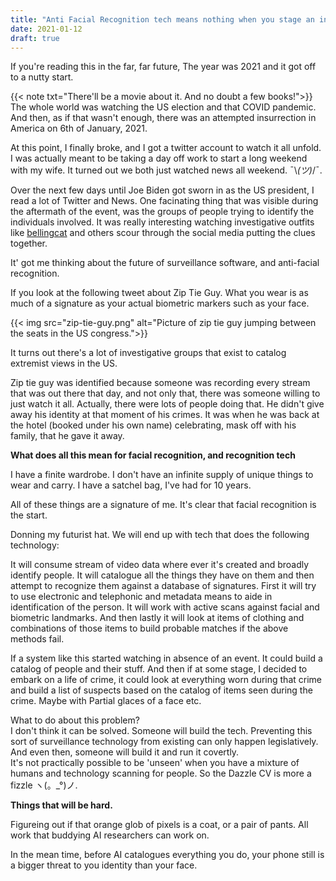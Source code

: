```yaml
---
title: "Anti Facial Recognition tech means nothing when you stage an insurrection."
date: 2021-01-12
draft: true
---
```


If you're reading this in the far, far future, The year was 2021 and it got off to a nutty start. 
<!--more-->
{{< note txt="There'll be a movie about it. And no doubt a few books!">}}
The whole world was watching the US election and that COVID pandemic. And then, as if that wasn't enough, there was an attempted insurrection in America on 6th of January, 2021. 

At this point, I finally broke, and I got a twitter account to watch it all unfold. I was actually meant to be taking a day off work to start a long weekend with my wife. It turned out we both just watched news all weekend. ¯\\_(ツ)_/¯. 

Over the next few days until Joe Biden got sworn in as the US president, I read a lot of Twitter and News. One facinating thing that was visible during the aftermath of the event, was the groups of people trying to identify the individuals involved. It was really interesting watching investigative outfits like [bellingcat](https://www.bellingcat.com/) and others scour through the social media putting the clues together.

It' got me thinking about the future of surveillance software, and anti-facial recognition. 

If you look at the following tweet about Zip Tie Guy. What you wear is as much of a signature as your actual biometric markers such as your face. 

{{< img src="zip-tie-guy.png" alt="Picture of zip tie guy jumping between the seats in the US congress.">}}

It turns out there's a lot of investigative groups that exist to catalog extremist views in the US.

Zip tie guy was identified because someone was recording every stream that was out there that day, and not only that, there was someone willing to just watch it all. Actually, there were lots of people doing that. He didn't give away his identity at that moment of his crimes. It was when he was back at the hotel (booked under his own name) celebrating, mask off with his family, that he gave it away.

**What does all this mean for facial recognition, and recognition tech**

I have a finite wardrobe. I don't have an infinite supply of unique things to wear and carry. I have a satchel bag, I've had for 10 years. 

All of these things are a signature of me. It's clear that facial recognition is the start. 


Donning my futurist hat. We will end up with tech that does the following technology:

It will consume stream of video data where ever it's created and broadly identify people.
It will catalogue all the things they have on them and then attempt to recognize them against a database of signatures. 
First it will try to use electronic and telephonic and metadata means to aide in identification of the person. 
It will work with active scans against facial and biometric landmarks. 
And then lastly it will look at items of clothing and combinations of those items to build probable matches if the above methods fail.

If a system like this started watching in absence of an event. It could build a catalog of people and their stuff. And then if at some stage, I decided to embark on a life of crime, it could look at everything worn during that crime and build a list of suspects based on the catalog of items seen during the crime. Maybe with Partial glaces of a face etc. 

What to do about this problem?  
I don't think it can be solved. Someone will build the tech. Preventing this sort of surveillance technology from existing can only happen legislatively. And even then, someone will build it and run it covertly.    
It's not practically possible to be 'unseen' when you have a mixture of humans and technology scanning for people. So the Dazzle CV is more a fizzle ヽ(。_°)ノ.

**Things that will be hard.**

Figureing out if that orange glob of pixels is a coat, or a pair of pants. All work that buddying AI researchers can work on.

In the mean time, before AI catalogues everything you do, your phone still is a bigger threat to you identity than your face.